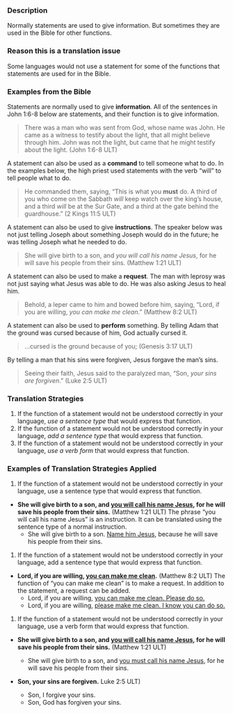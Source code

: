 
### Description

Normally statements are used to give information. But sometimes they are used in the Bible for other functions.

### Reason this is a translation issue

Some languages would not use a statement for some of the functions that statements are used for in the Bible.

### Examples from the Bible

Statements are normally used to give **information**. All of the sentences in John 1:6-8 below are statements, and their function is to give information.

> There was a man who was sent from God, whose name was John. He came as a witness to testify about the light, that all might believe through him. John was not the light, but came that he might testify about the light. (John 1:6-8 ULT)

A statement can also be used as a **command** to tell someone what to do. In the examples below, the high priest used statements with the verb “will” to tell people what to do.

>He commanded them, saying, “This is what you **must** do. A third of you who come on the Sabbath _will_ keep watch over the king’s house, and a third _will_ be at the Sur Gate, and a third at the gate behind the guardhouse.” (2 Kings 11:5 ULT)

A statement can also be used to give **instructions**. The speaker below was not just telling Joseph about something Joseph would do in the future; he was telling Joseph what he needed to do.

> She will give birth to a son, and _you will call his name Jesus_, for he will save his people from their sins. (Matthew 1:21 ULT)

A statement can also be used to make a **request**. The man with leprosy was not just saying what Jesus was able to do. He was also asking Jesus to heal him.

>Behold, a leper came to him and bowed before him, saying, “Lord, if you are willing, _you can make me clean_.” (Matthew 8:2 ULT)

A statement can also be used to **perform** something. By telling Adam that the ground was cursed because of him, God actually cursed it.

>…cursed is the ground because of you; (Genesis 3:17 ULT)

By telling a man that his sins were forgiven, Jesus forgave the man’s sins.

>Seeing their faith, Jesus said to the paralyzed man, “Son, _your sins are forgiven_.”  (Luke 2:5 ULT)

### Translation Strategies

1. If the function of a statement would not be understood correctly in your language, _use a sentence type_ that would express that function.
1. If the function of a statement would not be understood correctly in your language, _add a sentence type_ that would express that function.
1. If the function of a statement would not be understood correctly in your language, _use a verb form_ that would express that function.

### Examples of Translation Strategies Applied

1. If the function of a statement would not be understood correctly in your language, use a sentence type that would express that function.

  * **She will give birth to a son, and <u>you will call his name Jesus</u>, for he will save his people from their sins.** (Matthew 1:21 ULT) The phrase “you will call his name Jesus” is an instruction. It can be translated using the sentence type of a normal instruction.
      * She will give birth to a son. <u>Name him Jesus</u>, because he will save his people from their sins.

1. If the function of a statement would not be understood correctly in your language, add a sentence type that would express that function.

  * **Lord, if you are willing, <u>you can make me clean</u>.** (Matthew 8:2 ULT) The function of “you can make me clean” is to make a request. In addition to the statement, a request can be added.
      * Lord, if you are willing, <u>you can make me clean. Please do so.</u>
      * Lord, if you are willing, <u>please make me clean. I know you can do so.</u>

1. If the function of a statement would not be understood correctly in your language, use a verb form that would express that function.

  * **She will give birth to a son, and <u>you will call his name Jesus</u>, for he will save his people from their sins.** (Matthew 1:21 ULT)
      * She will give birth to a son, and <u>you must call his name Jesus</u>, for he will save his people from their sins.

  * **Son, your sins are forgiven.** Luke 2:5 ULT)
      * Son, I forgive your sins.
      * Son, God has forgiven your sins.

